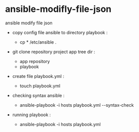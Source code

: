 # ansible-modifly-file-json
ansible modify file json

- copy config file ansible to directory playbook :
  - cp * /etc/ansible .
- git clone repository project app tree dir :
  - app repository
  - playbook

- create file playbook.yml :
  - touch playbook.yml
- checking syntax ansible :
  - ansible-playbook -i hosts playbook.yml --syntax-check
- running playbook :
  - ansible-playbook -i hosts playbook.yml 
